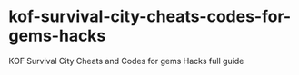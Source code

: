 # kof-survival-city-cheats-codes-for-gems-hacks
KOF Survival City Cheats and Codes for gems Hacks full guide
